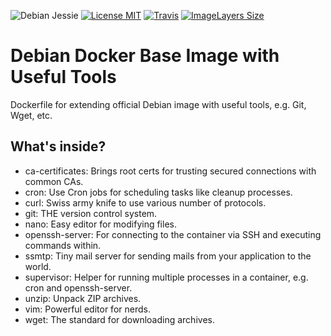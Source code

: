 ![Debian Jessie](https://img.shields.io/badge/Debian-Jessie-brightgreen.svg?style=flat-square) 
[![License MIT](https://img.shields.io/badge/license-MIT-blue.svg?style=flat-square)](https://opensource.org/licenses/MIT)
[![Travis](https://img.shields.io/travis/Servivum/docker-debian.svg?style=flat-square)](https://travis-ci.org/Servivum/docker-debian?style=flat-square)
[![ImageLayers Size](https://img.shields.io/imagelayers/image-size/servivum/debian/latest.svg?style=flat-square)](https://imagelayers.io/?images=servivum/debian:latest)

# Debian Docker Base Image with Useful Tools

Dockerfile for extending official Debian image with useful tools, e.g. Git, Wget, etc.

## What's inside?

- ca-certificates: Brings root certs for trusting secured connections with common CAs. 
- cron: Use Cron jobs for scheduling tasks like cleanup processes.
- curl: Swiss army knife to use various number of protocols.
- git: THE version control system.
- nano: Easy editor for modifying files.
- openssh-server: For connecting to the container via SSH and executing commands within.
- ssmtp: Tiny mail server for sending mails from your application to the world. 
- supervisor: Helper for running multiple processes in a container, e.g. cron and openssh-server.
- unzip: Unpack ZIP archives.
- vim: Powerful editor for nerds.
- wget: The standard for downloading archives.